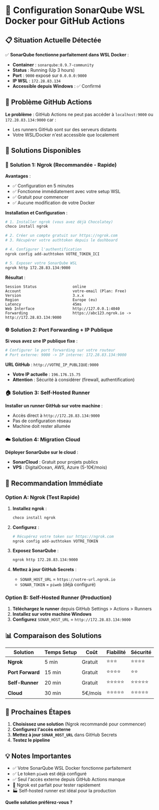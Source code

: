 # 🐳 Configuration SonarQube WSL Docker pour GitHub Actions

## 📋 Situation Actuelle Détectée

✅ **SonarQube fonctionne parfaitement dans WSL Docker** :
- **Container** : `sonarqube:8.9.7-community` 
- **Status** : Running (Up 3 hours)
- **Port** : `9000` exposé sur `0.0.0.0:9000`
- **IP WSL** : `172.28.83.134`
- **Accessible depuis Windows** : ✅ Confirmé

## 🚨 Problème GitHub Actions

**Le problème** : GitHub Actions ne peut pas accéder à `localhost:9000` ou `172.28.83.134:9000` car :
- Les runners GitHub sont sur des serveurs distants
- Votre WSL/Docker n'est accessible que localement

## 🔧 Solutions Disponibles

### 🚀 **Solution 1: Ngrok (Recommandée - Rapide)**

**Avantages** :
- ✅ Configuration en 5 minutes
- ✅ Fonctionne immédiatement avec votre setup WSL
- ✅ Gratuit pour commencer
- ✅ Aucune modification de votre Docker

**Installation et Configuration** :

```bash
# 1. Installer ngrok (vous avez déjà Chocolatey)
choco install ngrok

# 2. Créer un compte gratuit sur https://ngrok.com
# 3. Récupérer votre authtoken depuis le dashboard

# 4. Configurer l'authentification
ngrok config add-authtoken VOTRE_TOKEN_ICI

# 5. Exposer votre SonarQube WSL
ngrok http 172.28.83.134:9000
```

**Résultat** :
```
Session Status                online
Account                       votre-email (Plan: Free)
Version                       3.x.x
Region                        Europe (eu)
Latency                       45ms
Web Interface                 http://127.0.0.1:4040
Forwarding                    https://abc123.ngrok.io -> http://172.28.83.134:9000
```

### 🌐 **Solution 2: Port Forwarding + IP Publique**

**Si vous avez une IP publique fixe** :
```bash
# Configurer le port forwarding sur votre routeur
# Port externe: 9000 -> IP interne: 172.28.83.134:9000
```

**URL GitHub** : `http://VOTRE_IP_PUBLIQUE:9000`
- **Votre IP actuelle** : `196.176.15.75`
- **Attention** : Sécurité à considérer (firewall, authentification)

### 🏠 **Solution 3: Self-Hosted Runner**

**Installer un runner GitHub sur votre machine** :
- Accès direct à `http://172.28.83.134:9000`
- Pas de configuration réseau
- Machine doit rester allumée

### ☁️ **Solution 4: Migration Cloud**

**Déployer SonarQube sur le cloud** :
- **SonarCloud** : Gratuit pour projets publics
- **VPS** : DigitalOcean, AWS, Azure (5-10€/mois)

## 🎯 **Recommandation Immédiate**

### **Option A: Ngrok (Test Rapide)**

1. **Installez ngrok** :
   ```powershell
   choco install ngrok
   ```

2. **Configurez** :
   ```bash
   # Récupérez votre token sur https://ngrok.com
   ngrok config add-authtoken VOTRE_TOKEN
   ```

3. **Exposez SonarQube** :
   ```bash
   ngrok http 172.28.83.134:9000
   ```

4. **Mettez à jour GitHub Secrets** :
   - `SONAR_HOST_URL` = `https://votre-url.ngrok.io`
   - `SONAR_TOKEN` = `piweb` (déjà configuré)

### **Option B: Self-Hosted Runner (Production)**

1. **Téléchargez le runner** depuis GitHub Settings > Actions > Runners
2. **Installez sur votre machine Windows**
3. **Configurez** `SONAR_HOST_URL` = `http://172.28.83.134:9000`

## 📊 **Comparaison des Solutions**

| Solution | Temps Setup | Coût | Fiabilité | Sécurité |
|----------|-------------|------|-----------|----------|
| **Ngrok** | 5 min | Gratuit | ⭐⭐⭐ | ⭐⭐⭐⭐ |
| **Port Forward** | 15 min | Gratuit | ⭐⭐⭐⭐ | ⭐⭐ |
| **Self-Runner** | 20 min | Gratuit | ⭐⭐⭐⭐⭐ | ⭐⭐⭐⭐⭐ |
| **Cloud** | 30 min | 5€/mois | ⭐⭐⭐⭐⭐ | ⭐⭐⭐⭐⭐ |

## 🚀 **Prochaines Étapes**

1. **Choisissez une solution** (Ngrok recommandé pour commencer)
2. **Configurez l'accès externe**
3. **Mettez à jour `SONAR_HOST_URL`** dans GitHub Secrets
4. **Testez le pipeline**

## 💡 **Notes Importantes**

- ✅ Votre SonarQube WSL Docker fonctionne parfaitement
- ✅ Le token `piweb` est déjà configuré
- ✅ Seul l'accès externe depuis GitHub Actions manque
- 🔄 Ngrok est parfait pour tester rapidement
- 🏭 Self-hosted runner est idéal pour la production

**Quelle solution préférez-vous ?**